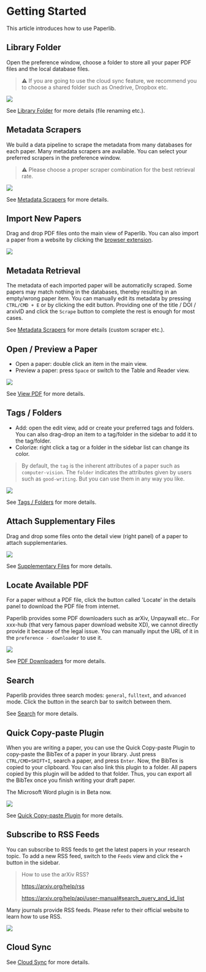 # Getting Started

This article introduces how to use Paperlib.

## Library Folder

Open the preference window, choose a folder to store all your paper PDF files and the local database files. 

> ⚠️ If you are going to use the cloud sync feature, we recommend you to choose a shared folder such as Onedrive, Dropbox etc.

![](/assets/images/getting-started/library-folder.png)

See [Library Folder](/doc/others/library-folder) for more details (file renaming etc.).

## Metadata Scrapers

We build a data pipeline to scrape the metadata from many databases for each paper. Many metadata scrapers are available. You can select your preferred scrapers in the preference window.

> ⚠️ Please choose a proper scraper combination for the best retrieval rate.

![](/assets/images/getting-started/scraper.png)

See [Metadata Scrapers](/doc/metadata-scraper/) for more details.

## Import New Papers

Drag and drop PDF files onto the main view of Paperlib. You can also import a paper from a website by clicking the [browser extension](/doc/extensions/browser-extension).

![](/assets/images/getting-started/add.png)

## Metadata Retrieval

The metadata of each imported paper will be automaticlly scraped. Some papers may match nothing in the databases, thereby resulting in an empty/wrong paper item. You can manually edit its metadata by pressing `CTRL/CMD + E` or by clicking the edit button. Providing one of the title / DOI / arxivID and click the `Scrape` button to complete the rest is enough for most cases.

See [Metadata Scrapers](/doc/metadata-scraper/) for more details (custom scraper etc.).

## Open / Preview a Paper

- Open a paper: double click an item in the main view. 
- Preview a paper: press `Space` or switch to the Table and Reader view.

![](/assets/images/getting-started/preview.png)

See [View PDF](/doc/others/view-pdf) for more details.

## Tags / Folders
- Add: open the edit view, add or create your preferred tags and folders. You can also drag-drop an item to a tag/folder in the sidebar to add it to the tag/folder.
- Colorize: right click a tag or a folder in the sidebar list can change its color.

> By default, the `tag` is the inherent attributes of a paper such as `computer-vision`. The `folder` indicates the attributes given by users such as `good-writing`. But you can use them in any way you like.

![](/assets/images/getting-started/edit.png)

See [Tags / Folders](/doc/tag-folder/) for more details.

## Attach Supplementary Files

Drag and drop some files onto the detail view (right panel) of a paper to attach supplementaries.

![](/assets/images/getting-started/addsup.png)

See [Supplementary Files](/doc/others/supplementary) for more details.

## Locate Available PDF

For a paper without a PDF file, click the button called 'Locate' in the details panel to download the PDF file from internet.

Paperlib provides some PDF downloaders such as arXiv, Unpaywall etc.. For xxx-hub (that very famous paper download website XD), we cannot directly provide it because of the legal issue. You can manually input the URL of it in the `preference - downloader` to use it.

![](/assets/images/getting-started/locate.png)

See [PDF Downloaders](/doc/pdf-downloader/) for more details.

## Search

Paperlib provides three search modes: `general`, `fulltext`, and `advanced` mode. Click the button in the search bar to switch between them.

See [Search](/doc/search/) for more details.

## Quick Copy-paste Plugin

When you are writing a paper, you can use the Quick Copy-paste Plugin to copy-paste the BibTex of a paper in your library. Just press `CTRL/CMD+SHIFT+I`, search a paper, and press `Enter`. Now, the BibTex is copied to your clipboard. You can also link this plugin to a folder. All papers copied by this plugin will be added to that folder. Thus, you can export all the BibTex once you finish writing your draft paper.

The Microsoft Word plugin is in Beta now.

<img style="box-shadow: none" src="/assets/images/getting-started/plugin.png" />

See [Quick Copy-paste Plugin](/doc/quick-copy-paste-plugin/) for more details.

## Subscribe to RSS Feeds

You can subscribe to RSS feeds to get the latest papers in your research topic. To add a new RSS feed, switch to the `Feeds` view and click the `+` button in the sidebar.

> How to use the arXiv RSS?
> 
> https://arxiv.org/help/rss
> 
> https://arxiv.org/help/api/user-manual#search_query_and_id_list

Many journals provide RSS feeds. Please refer to their official website to learn how to use RSS.

![](/assets/images/getting-started/feedadd.png)

## Cloud Sync

See [Cloud Sync](/doc/cloud-sync/setup) for more details.